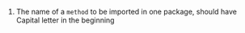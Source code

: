 1. The name of a `method` to be imported in one package, should have Capital letter in the beginning